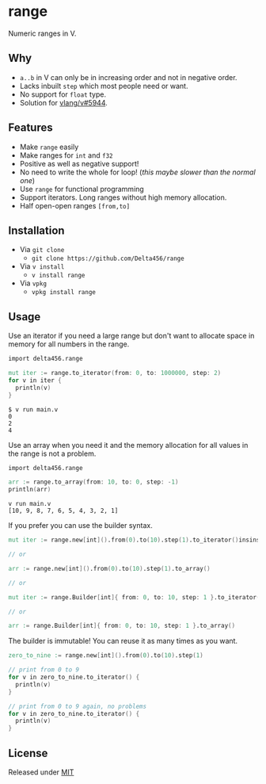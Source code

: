 # range

Numeric ranges in V.

## Why

- `a..b` in V can only be in increasing order and not in negative order.
- Lacks inbuilt `step` which most people need or want.
- No support for `float` type.
- Solution for [vlang/v#5944](https://github.com/vlang/v/issues/5944).

## Features

- Make `range` easily
- Make ranges for `int` and `f32`
- Positive as well as negative support!
- No need to write the whole for loop! (*this maybe slower than the normal one*)
- Use `range` for functional programming
- Support iterators. Long ranges without high memory allocation.
- Half open-open ranges `[from,to]`

## Installation

- Via `git clone`
    - `git clone https://github.com/Delta456/range`
- Via `v install`
    - `v install range`
- Via `vpkg`
    - `vpkg install range`

## Usage

Use an iterator if you need a large range but don't want to allocate space in memory for all numbers in the range.

```v
import delta456.range

mut iter := range.to_iterator(from: 0, to: 1000000, step: 2)
for v in iter {
  println(v)
}
```

```
$ v run main.v
0
2
4
```

Use an array when you need it and the memory allocation for all values in the range is not a problem.

```v
import delta456.range

arr := range.to_array(from: 10, to: 0, step: -1)
println(arr)
```

```
v run main.v
[10, 9, 8, 7, 6, 5, 4, 3, 2, 1]
```

If you prefer you can use the builder syntax.

```v
mut iter := range.new[int]().from(0).to(10).step(1).to_iterator()insinstall/

// or

arr := range.new[int]().from(0).to(10).step(1).to_array()

// or

mut iter := range.Builder[int]{ from: 0, to: 10, step: 1 }.to_iterator()

// or

arr := range.Builder[int]{ from: 0, to: 10, step: 1 }.to_array()
```

The builder is immutable! You can reuse it as many times as you want.

```v
zero_to_nine := range.new[int]().from(0).to(10).step(1)

// print from 0 to 9
for v in zero_to_nine.to_iterator() {
  println(v)
}

// print from 0 to 9 again, no problems
for v in zero_to_nine.to_iterator() {
  println(v)
}
```

## License

Released under [MIT](LICENSE)
